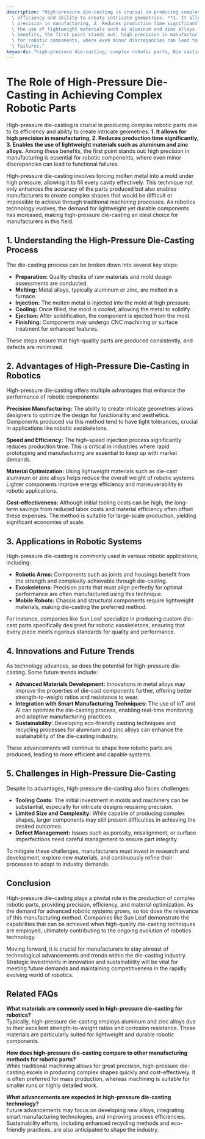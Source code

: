 ```yaml
---
description: "High-pressure die-casting is crucial in producing complex robotic parts due to its\
  \ efficiency and ability to create intricate geometries. **1. It allows for high\
  \ precision in manufacturing, 2. Reduces production time significantly, 3. Enables\
  \ the use of lightweight materials such as aluminum and zinc alloys.** Among these\
  \ benefits, the first point stands out: high precision in manufacturing is essential\
  \ for robotic components, where even minor discrepancies can lead to functional\
  \ failures."
keywords: "high-pressure die-casting, complex robotic parts, Die casting process, Die-cast aluminum"
---
```

# The Role of High-Pressure Die-Casting in Achieving Complex Robotic Parts

High-pressure die-casting is crucial in producing complex robotic parts due to its efficiency and ability to create intricate geometries. **1. It allows for high precision in manufacturing, 2. Reduces production time significantly, 3. Enables the use of lightweight materials such as aluminum and zinc alloys.** Among these benefits, the first point stands out: high precision in manufacturing is essential for robotic components, where even minor discrepancies can lead to functional failures.

High-pressure die-casting involves forcing molten metal into a mold under high pressure, allowing it to fill every cavity effectively. This technique not only enhances the accuracy of the parts produced but also enables manufacturers to create complex shapes that would be difficult or impossible to achieve through traditional machining processes. As robotics technology evolves, the demand for lightweight yet durable components has increased, making high-pressure die-casting an ideal choice for manufacturers in this field.

## 1. Understanding the High-Pressure Die-Casting Process

The die-casting process can be broken down into several key steps:

- **Preparation:** Quality checks of raw materials and mold design assessments are conducted.
- **Melting:** Metal alloys, typically aluminum or zinc, are melted in a furnace.
- **Injection:** The molten metal is injected into the mold at high pressure.
- **Cooling:** Once filled, the mold is cooled, allowing the metal to solidify.
- **Ejection:** After solidification, the component is ejected from the mold.
- **Finishing:** Components may undergo CNC machining or surface treatment for enhanced features.

These steps ensure that high-quality parts are produced consistently, and defects are minimized.

## 2. Advantages of High-Pressure Die-Casting in Robotics

High-pressure die-casting offers multiple advantages that enhance the performance of robotic components:

**Precision Manufacturing:** The ability to create intricate geometries allows designers to optimize the design for functionality and aesthetics. Components produced via this method tend to have tight tolerances, crucial in applications like robotic exoskeletons.

**Speed and Efficiency:** The high-speed injection process significantly reduces production time. This is critical in industries where rapid prototyping and manufacturing are essential to keep up with market demands.

**Material Optimization:** Using lightweight materials such as die-cast aluminum or zinc alloys helps reduce the overall weight of robotic systems. Lighter components improve energy efficiency and maneuverability in robotic applications.

**Cost-effectiveness:** Although initial tooling costs can be high, the long-term savings from reduced labor costs and material efficiency often offset these expenses. The method is suitable for large-scale production, yielding significant economies of scale.

## 3. Applications in Robotic Systems

High-pressure die-casting is commonly used in various robotic applications, including:

- **Robotic Arms:** Components such as joints and housings benefit from the strength and complexity achievable through die-casting.
- **Exoskeletons:** Precision parts that must align perfectly for optimal performance are often manufactured using this technique.
- **Mobile Robots:** Chassis and structural components require lightweight materials, making die-casting the preferred method.

For instance, companies like Sun Leaf specialize in producing custom die-cast parts specifically designed for robotic exoskeletons, ensuring that every piece meets rigorous standards for quality and performance.

## 4. Innovations and Future Trends

As technology advances, so does the potential for high-pressure die-casting. Some future trends include:

- **Advanced Materials Development:** Innovations in metal alloys may improve the properties of die-cast components further, offering better strength-to-weight ratios and resistance to wear.
- **Integration with Smart Manufacturing Techniques:** The use of IoT and AI can optimize the die-casting process, enabling real-time monitoring and adaptive manufacturing practices.
- **Sustainability:** Developing eco-friendly casting techniques and recycling processes for aluminum and zinc alloys can enhance the sustainability of the die-casting industry.

These advancements will continue to shape how robotic parts are produced, leading to more efficient and capable systems.

## 5. Challenges in High-Pressure Die-Casting

Despite its advantages, high-pressure die-casting also faces challenges:

- **Tooling Costs:** The initial investment in molds and machinery can be substantial, especially for intricate designs requiring precision.
- **Limited Size and Complexity:** While capable of producing complex shapes, larger components may still present difficulties in achieving the desired outcomes.
- **Defect Management:** Issues such as porosity, misalignment, or surface imperfections need careful management to ensure part integrity.

To mitigate these challenges, manufacturers must invest in research and development, explore new materials, and continuously refine their processes to adapt to industry demands.

## Conclusion

High-pressure die-casting plays a pivotal role in the production of complex robotic parts, providing precision, efficiency, and material optimization. As the demand for advanced robotic systems grows, so too does the relevance of this manufacturing method. Companies like Sun Leaf demonstrate the capabilities that can be achieved when high-quality die-casting techniques are employed, ultimately contributing to the ongoing evolution of robotics technology.

Moving forward, it is crucial for manufacturers to stay abreast of technological advancements and trends within the die-casting industry. Strategic investments in innovation and sustainability will be vital for meeting future demands and maintaining competitiveness in the rapidly evolving world of robotics.

## Related FAQs

**What materials are commonly used in high-pressure die-casting for robotics?**  
Typically, high-pressure die-casting employs aluminum and zinc alloys due to their excellent strength-to-weight ratios and corrosion resistance. These materials are particularly suited for lightweight and durable robotic components.

**How does high-pressure die-casting compare to other manufacturing methods for robotic parts?**  
While traditional machining allows for great precision, high-pressure die-casting excels in producing complex shapes quickly and cost-effectively. It is often preferred for mass production, whereas machining is suitable for smaller runs or highly detailed work.

**What advancements are expected in high-pressure die-casting technology?**  
Future advancements may focus on developing new alloys, integrating smart manufacturing technologies, and improving process efficiencies. Sustainability efforts, including enhanced recycling methods and eco-friendly practices, are also anticipated to shape the industry.
